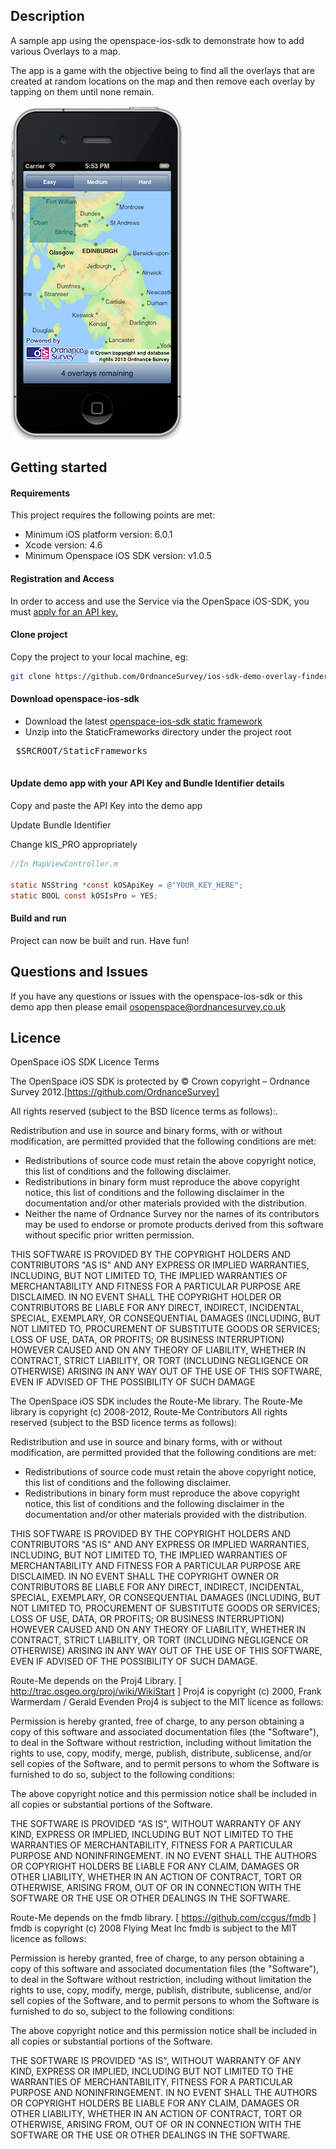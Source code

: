 Description
---

A sample app using the openspace-ios-sdk to demonstrate how to add various Overlays to a map.

The app is a game with the objective being to find all the overlays that are created at random locations on the map and then remove each overlay by tapping on them until none remain.



![ScreenShot](https://github.com/OrdnanceSurvey/ios-sdk-demo-overlay-finder/raw/master/screenshot.png "Screenshot of demo app")


Getting started
---

#### Requirements

This project requires the following points are met:

- Minimum iOS platform version: 6.0.1
- Xcode version: 4.6
- Minimum Openspace iOS SDK version: v1.0.5

#### Registration and Access

In order to access and use the Service via the OpenSpace iOS-SDK, you must [apply for an API key.](https://github.com/OrdnanceSurvey/openspace-ios-sdk#getting-started)


#### Clone project

Copy the project to your local machine, eg:

```bash
git clone https://github.com/OrdnanceSurvey/ios-sdk-demo-overlay-finder.git
```

#### Download openspace-ios-sdk

 - Download the latest [openspace-ios-sdk static framework](http://www.ordnancesurvey.co.uk/oswebsite/web-services/os-openspace/ios-sdk.html)
 - Unzip into the StaticFrameworks directory under the project root
 <pre>
 $SRCROOT/StaticFrameworks
 </pre>
 

#### Update demo app with your API Key and Bundle Identifier details

Copy and paste the API Key into the demo app

Update Bundle Identifier

Change kIS_PRO appropriately

```objective-c
//In MapViewController.m

static NSString *const kOSApiKey = @"YOUR_KEY_HERE";
static BOOL const kOSIsPro = YES;

```

#### Build and run

Project can now be built and run. Have fun!

Questions and Issues
-------

If you have any questions or issues with the openspace-ios-sdk or this demo app then please email osopenspace@ordnancesurvey.co.uk

Licence
-------

OpenSpace iOS SDK Licence Terms

The OpenSpace iOS SDK is protected by © Crown copyright – Ordnance Survey 2012.[https://github.com/OrdnanceSurvey]

All rights reserved (subject to the BSD licence terms as follows):.

Redistribution and use in source and binary forms, with or without modification, are permitted provided that the following conditions are met:

- Redistributions of source code must retain the above copyright notice, this list of conditions and the following disclaimer.
- Redistributions in binary form must reproduce the above copyright notice, this list of conditions and the following disclaimer in the documentation and/or other materials provided with the distribution.
- Neither the name of Ordnance Survey nor the names of its contributors may be used to endorse or promote products derived from this software without specific prior written permission.

THIS SOFTWARE IS PROVIDED BY THE COPYRIGHT HOLDERS AND CONTRIBUTORS "AS IS" AND ANY EXPRESS OR IMPLIED WARRANTIES, INCLUDING, BUT NOT LIMITED TO, THE IMPLIED WARRANTIES OF MERCHANTABILITY AND FITNESS FOR A PARTICULAR PURPOSE ARE DISCLAIMED. IN NO EVENT SHALL THE COPYRIGHT HOLDER OR CONTRIBUTORS BE LIABLE FOR ANY DIRECT, INDIRECT, INCIDENTAL, SPECIAL, EXEMPLARY, OR CONSEQUENTIAL DAMAGES (INCLUDING, BUT NOT LIMITED TO, PROCUREMENT OF SUBSTITUTE GOODS OR SERVICES; LOSS OF USE, DATA, OR PROFITS; OR BUSINESS INTERRUPTION) HOWEVER CAUSED AND ON ANY THEORY OF LIABILITY, WHETHER IN CONTRACT, STRICT LIABILITY, OR TORT (INCLUDING NEGLIGENCE OR OTHERWISE) ARISING IN ANY WAY OUT OF THE USE OF THIS SOFTWARE, EVEN IF ADVISED OF THE POSSIBILITY OF SUCH DAMAGE


The OpenSpace iOS SDK includes the Route-Me library. 
The Route-Me library is copyright (c) 2008-2012, Route-Me Contributors
All rights reserved (subject to the BSD licence terms as follows):

Redistribution and use in source and binary forms, with or without modification, are permitted provided that the following conditions are met:

- Redistributions of source code must retain the above copyright notice, this list of conditions and the following disclaimer.
- Redistributions in binary form must reproduce the above copyright notice, this list of conditions and the following disclaimer in the documentation and/or other materials provided with the distribution.

THIS SOFTWARE IS PROVIDED BY THE COPYRIGHT HOLDERS AND CONTRIBUTORS "AS IS" AND ANY EXPRESS OR IMPLIED WARRANTIES, INCLUDING, BUT NOT LIMITED TO, THE IMPLIED WARRANTIES OF MERCHANTABILITY AND FITNESS FOR A PARTICULAR PURPOSE ARE DISCLAIMED. IN NO EVENT SHALL THE COPYRIGHT OWNER OR CONTRIBUTORS BE LIABLE FOR ANY DIRECT, INDIRECT, INCIDENTAL, SPECIAL, EXEMPLARY, OR CONSEQUENTIAL DAMAGES (INCLUDING, BUT NOT LIMITED TO, PROCUREMENT OF SUBSTITUTE GOODS OR SERVICES; LOSS OF USE, DATA, OR PROFITS; OR BUSINESS INTERRUPTION) HOWEVER CAUSED AND ON ANY THEORY OF LIABILITY, WHETHER IN CONTRACT, STRICT LIABILITY, OR TORT (INCLUDING NEGLIGENCE OR OTHERWISE) ARISING IN ANY WAY OUT OF THE USE OF THIS SOFTWARE, EVEN IF ADVISED OF THE POSSIBILITY OF SUCH DAMAGE.

Route-Me depends on the Proj4 Library. [ http://trac.osgeo.org/proj/wiki/WikiStart ]
Proj4 is copyright (c) 2000, Frank Warmerdam / Gerald Evenden
Proj4 is subject to the MIT licence as follows:

 Permission is hereby granted, free of charge, to any person obtaining a
 copy of this software and associated documentation files (the "Software"),
 to deal in the Software without restriction, including without limitation
 the rights to use, copy, modify, merge, publish, distribute, sublicense,
 and/or sell copies of the Software, and to permit persons to whom the
 Software is furnished to do so, subject to the following conditions:

 The above copyright notice and this permission notice shall be included
 in all copies or substantial portions of the Software.

 THE SOFTWARE IS PROVIDED "AS IS", WITHOUT WARRANTY OF ANY KIND, EXPRESS
 OR IMPLIED, INCLUDING BUT NOT LIMITED TO THE WARRANTIES OF MERCHANTABILITY,
 FITNESS FOR A PARTICULAR PURPOSE AND NONINFRINGEMENT. IN NO EVENT SHALL
 THE AUTHORS OR COPYRIGHT HOLDERS BE LIABLE FOR ANY CLAIM, DAMAGES OR OTHER
 LIABILITY, WHETHER IN AN ACTION OF CONTRACT, TORT OR OTHERWISE, ARISING
 FROM, OUT OF OR IN CONNECTION WITH THE SOFTWARE OR THE USE OR OTHER
 DEALINGS IN THE SOFTWARE.

Route-Me depends on the fmdb library. [ https://github.com/ccgus/fmdb ]
fmdb is copyright (c) 2008 Flying Meat Inc 
fmdb is subject to the MIT licence as follows:

Permission is hereby granted, free of charge, to any person obtaining a copy
of this software and associated documentation files (the "Software"), to deal
in the Software without restriction, including without limitation the rights
to use, copy, modify, merge, publish, distribute, sublicense, and/or sell
copies of the Software, and to permit persons to whom the Software is
furnished to do so, subject to the following conditions:

The above copyright notice and this permission notice shall be included in
all copies or substantial portions of the Software.

THE SOFTWARE IS PROVIDED "AS IS", WITHOUT WARRANTY OF ANY KIND, EXPRESS OR
IMPLIED, INCLUDING BUT NOT LIMITED TO THE WARRANTIES OF MERCHANTABILITY,
FITNESS FOR A PARTICULAR PURPOSE AND NONINFRINGEMENT. IN NO EVENT SHALL THE
AUTHORS OR COPYRIGHT HOLDERS BE LIABLE FOR ANY CLAIM, DAMAGES OR OTHER
LIABILITY, WHETHER IN AN ACTION OF CONTRACT, TORT OR OTHERWISE, ARISING FROM,
OUT OF OR IN CONNECTION WITH THE SOFTWARE OR THE USE OR OTHER DEALINGS IN THE
SOFTWARE.
